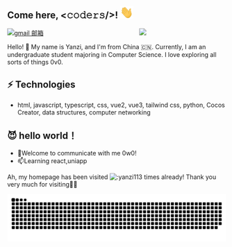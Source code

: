 <h2> Come here, <𝚌𝚘𝚍𝚎𝚛𝚜/>! <img src="https://raw.githubusercontent.com/ABSphreak/ABSphreak/master/gifs/Hi.gif" width="30px"></h2>

<img align='right' src='https://user-images.githubusercontent.com/5713670/87202985-820dcb80-c2b6-11ea-9f56-7ec461c497c3.gif' width='200"'>

[![gmail 邮箱](https://img.shields.io/badge/Gmail-D14836?logo=gmail&logoColor=white)](mailto:yanzi7310v0@gmail.com)

Hello! 👏 My name is Yanzi, and I'm from China 🇨🇳. Currently, I am an undergraduate student majoring in Computer Science. I love exploring all sorts of things 0v0.

## ⚡ Technologies

- html, javascript, typescript, css, vue2, vue3, tailwind css, python, Cocos Creator, data structures, computer networking

##  😈 hello world！

- 💬Welcome to communicate with me 0w0!
- 📫Learning react,uniapp

     
Ah, my homepage has been visited ![:yanzi113](https://count.getloli.com/get/@:yanzi113?theme=rule34) times already! Thank you very much for visiting🎉🎉

![](https://raw.githubusercontent.com/yanzi113/yanzi113/output/github-contribution-grid-snake-dark.svg)


